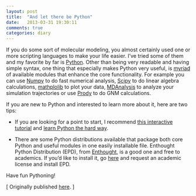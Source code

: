```yaml
---
layout: post
title:  "And let there be Python"
date:   2013-03-31 19:30:11
comments: true
categories: diary 
---
```




If you do some sort of molecular modeling, you almost certainly used one or
more scripting languages to make your life easier. I’ve tried some of them and
my favorite by far is [Python][python]. Other than being very readable and having simple
syntax, one thing that especially makes Python very useful, is [myriad][pypi] of
available modules that enhance the core functionality. For example you can use
[Numpy][numpy] to do fast numerical analysis, [Scipy][scipy] to do linear algebra calculations,
[mathplolib][mpl] to plot your data, [MDAnalysis][mda] to analyze your simulation
trajectories or use [Prody][prody] to do GNM calculations.

If you are new to Python and interested to learn more about it, here are two
tips:

- If you are looking for a point to start, I recommend [this interactive tutorial][tut1]
and [learn Python the hard way][tut2].  

- There are some Python distributions available that package both core Python
  and useful modules in one easily installable file. Enthought Python
  Distribution (EPD), from [Enthought][ent], is a good one and free to academics. If
  you’d like to install it, go [here][entdown] and request an academic license and install
  EPD.

Have fun Pythoning!


[ Originally published [here](https://loadmol.wordpress.com/2013/03/31/and-let-there-be-python/). ]

[pypi]: https://pypi.python.org/pypi
[python]: http://python.org/
[numpy]: http://www.numpy.org/
[scipy]: http://www.scipy.org/
[mpl]: htt://mathplolib.org
[mda]: http://mdanalysis.googlecode.com/git/package/doc/html/index.html
[prody]: http://www.csb.pitt.edu/prody/#&panel1-1
[tut1]: http://www.learnpython.org/
[tut2]: http://learnpythonthehardway.org/book/
[ent]: http://www.enthought.com/
[entdown]: http://www.enthought.com/products/edudownload.php


